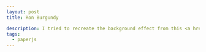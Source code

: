 ```yaml
---
layout: post
title: Ron Burgundy

description: I tried to recreate the background effect from this <a href="https://medium.com/ux-ui-design-2/dear-ticketmaster-271977289b41">Ticketmaster redesign concept</a>. This was the first time I've tried masking paths using boolean intersections.
tags:
  - paperjs
---
```


<script type="text/paperscript" canvas="canvas-0020">
var raster = new Raster('/pixelbits/assets/ron-burgundy.jpg');
raster.visible = false;

var boxSize = view.size.width / 50;

raster.on('load', function() {
  // Resize image to a manageable size
  raster.size = new Size(50, 50);

  for (var y = 0; y < raster.height; y++) {
    for(var x = 0; x < raster.width; x++) {
      var color = raster.getPixel(x, y);

      // bounding box
      var box = new Rectangle(new Point(x * boxSize, y * boxSize), new Size(boxSize, boxSize));
      var pathBox = new Path.Rectangle(box);

      // fill line
      var lineWidth = map(color.brightness, 0, 1, boxSize/2, 1);
      var line = new Rectangle(new Point(x * boxSize, y * boxSize - boxSize / 2), new Size(lineWidth, boxSize * 2));
      var pathLine = new Path.Rectangle(line);
      pathLine.rotate(45, new Point(x * boxSize, (y + 1) * boxSize));

      // mask the rotated fill line by the bounding box using the intersection
      newPath = pathBox.intersect(pathLine);
      newPath.fillColor = '#84184b';
      newPath.opacity = 0.5;

      pathBox.remove();
      pathLine.remove();
    }
  }
});

project.activeLayer.position = view.center;

function map(value, vMin, vMax, dMin, dMax) {
  var vValue = parseFloat(value);
  var vRange = vMax - vMin;
  var dRange = dMax - dMin;
  return (vValue - vMin) * dRange / vRange + dMin;
}

</script>

<canvas id="canvas-0020" height="300"></canvas>
